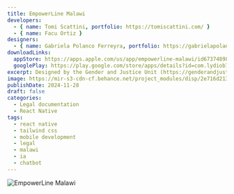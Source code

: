 ```yaml
---
title: EmpowerLine Malawi
developers:
  - { name: Tomi Scattini, portfolio: https://tomiscattini.com/ }
  - { name: Facu Ortiz }
designers:
  - { name: Gabriela Polanco Ferreyra, portfolio: https://gabrielapolancoferreyra.com/ }
downloadLinks:
  appStore: https://apps.apple.com/us/app/empowerline-malawi/id6737489803
  googlePlay: https://play.google.com/store/apps/details?id=com.lydiob7.empowerline_malawi
excerpt: Designed by the Gender and Justice Unit (https://genderandjustice.org/) to empower Malawian women by providing accessible, simplified legal information.\n EmpowerLine Malawi is a mobile application designed to empower women in Malawi by providing accessible, simplified legal information to enhance access to gender justice. The app addresses the critical need for clear and relevant legal resources for women, especially those who have experienced violence or face legal challenges related to family law, property rights, workplace rights, and more. As a comprehensive resource hub, the platform supports users in understanding their legal rights, accessing emergency contacts, and utilising a chatbot for navigation and legal guidance, with a specific emphasis on improving access to gender justice.
image: https://mir-s3-cdn-cf.behance.net/project_modules/disp/2e716d213287251.6744331d5a099.png
publishDate: 2024-11-28
draft: false
categories:
  - Legal documentation
  - React Native
tags:
  - react native
  - tailwind css
  - mobile development
  - legal
  - malawi
  - ia
  - chatbot
---
```


![EmpowerLine Malawi](https://mir-s3-cdn-cf.behance.net/project_modules/disp/2e716d213287251.6744331d5a099.png 'EmpowerLine Malawi')
